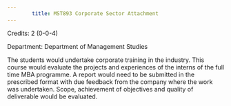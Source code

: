 ```yaml
---
        title: MST893 Corporate Sector Attachment
---
```

Credits: 2 (0-0-4)

Department: Department of Management Studies

The students would undertake corporate training in the industry. This course would evaluate the projects and experiences of the interns of the full time MBA programme. A report would need to be submitted in the prescribed format with due feedback from the company where the work was undertaken. Scope, achievement of objectives and quality of deliverable would be evaluated.